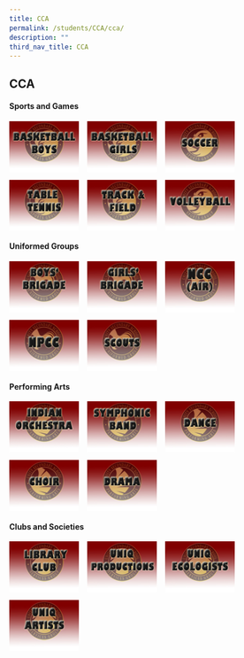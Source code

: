 ```yaml
---
title: CCA
permalink: /students/CCA/cca/
description: ""
third_nav_title: CCA
---
```

## CCA

#### Sports and Games

<p><a href="https://www.ezhishi.net/CKPSebook2022/">
<img style="width:25%; margin-right:15px;" align=left src="/images/sports_bball_boys_tn.jpg">
</a></p>

<p><a href="https://www.ezhishi.net/CKPSebook2022/">
<img style="width:25%; margin-right:15px; " align=left src="/images/sports_bball_girls_tn.jpg">
</a></p>

<p><a href="https://www.ezhishi.net/CKPSebook2022/">
<img style="width:25%; margin-right:15px;" align=left src="/images/soccer_tn.jpg">
</a></p><br clear=left>

<p><a href="https://www.ezhishi.net/CKPSebook2022/">
<img style="width:25%; margin-right:15px;" align=left src="/images/table_tennis_tn.jpg">
</a></p>

<p><a href="https://www.ezhishi.net/CKPSebook2022/">
<img style="width:25%; margin-right:15px; " align=left src="/images/track_n_field_tn.jpg">
</a></p>

<p><a href="https://www.ezhishi.net/CKPSebook2022/">
<img style="width:25%; margin-right:15px;" align=left src="/images/volleyball_tn.jpg">
</a></p><br clear=left>

#### Uniformed Groups

<p><a href="https://www.ezhishi.net/CKPSebook2022/">
<img style="width:25%; margin-right:15px;" align=left src="/images/ug_boys_brigade_tn.jpg">
</a></p>

<p><a href="https://www.ezhishi.net/CKPSebook2022/">
<img style="width:25%; margin-right:15px; " align=left src="/images/ug_girls_brigade_tn.jpg">
</a></p>

<p><a href="https://www.ezhishi.net/CKPSebook2022/">
<img style="width:25%; margin-right:15px;" align=left src="/images/ug_ncc_air_tn.jpg">
</a></p><br clear=left>

<p><a href="https://www.ezhishi.net/CKPSebook2022/">
<img style="width:25%; margin-right:15px; " align=left src="/images/ug_npcc_tn.jpg">
</a></p>

<p><a href="https://www.ezhishi.net/CKPSebook2022/">
<img style="width:25%; margin-right:15px;" align=left src="/images/ug_scouts_tn.jpg">
</a></p><br clear=left>

#### Performing Arts

<p><a href="https://www.ezhishi.net/CKPSebook2022/">
<img style="width:25%; margin-right:15px;" align=left src="/images/pa_indian_orch_tn.jpg">
</a></p>

<p><a href="https://www.ezhishi.net/CKPSebook2022/">
<img style="width:25%; margin-right:15px; " align=left src="/images/pa_band_tn.jpg">
</a></p>

<p><a href="https://www.ezhishi.net/CKPSebook2022/">
<img style="width:25%; margin-right:15px;" align=left src="/images/pa_dance_tn.jpg">
</a></p><br clear=left>

<p><a href="https://www.ezhishi.net/CKPSebook2022/">
<img style="width:25%; margin-right:15px; " align=left src="/images/pa_choir_tn.jpg">
</a></p>

<p><a href="https://www.ezhishi.net/CKPSebook2022/">
<img style="width:25%; margin-right:15px;" align=left src="/images/pa_drama_tn.jpg">
</a></p><br clear=left>

#### Clubs and Societies

<p><a href="https://www.ezhishi.net/CKPSebook2022/">
<img style="width:25%; margin-right:15px;" align=left src="/images/cs_library_tn.jpg">
</a></p>

<p><a href="https://www.ezhishi.net/CKPSebook2022/">
<img style="width:25%; margin-right:15px; " align=left src="/images/cs_uniq_prod_tn.jpg">
</a></p>

<p><a href="https://www.ezhishi.net/CKPSebook2022/">
<img style="width:25%; margin-right:15px;" align=left src="/images/cs_uniq_ecologists_tn.jpg">
</a></p><br clear=left>

<p><a href="https://www.ezhishi.net/CKPSebook2022/">
<img style="width:25%; margin-right:15px;" align=left src="/images/cs_uniq_artists.jpg">
</a></p>